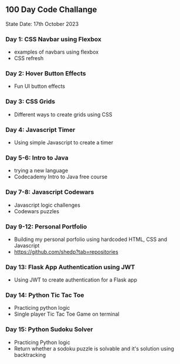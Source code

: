 ## 100 Day Code Challange

State Date: 17th October 2023

### Day 1: CSS Navbar using Flexbox
- examples of navbars using flexbox
- CSS refresh

### Day 2: Hover Button Effects
- Fun UI button effects

### Day 3: CSS Grids
- Different ways to create grids using CSS

### Day 4: Javascript Timer
- Using simple Javascript to create a timer

### Day 5-6: Intro to Java
- trying a new language
- Codecademy Intro to Java free course

### Day 7-8: Javascript Codewars
- Javascript logic challenges
- Codewars puzzles

### Day 9-12: Personal Portfolio
- Building my personal porfolio using hardcoded HTML, CSS and Javascript
- https://github.com/shedp?tab=repositories

### Day 13: Flask App Authentication using JWT
- Using JWT to create authentication for a Flask app

### Day 14: Python Tic Tac Toe
- Practicing python logic
- Single player Tic Tac Toe Game on terminal

### Day 15: Python Sudoku Solver
- Practicing Python logic
- Return whether a sodoku puzzle is solvable and it's solution using backtracking
